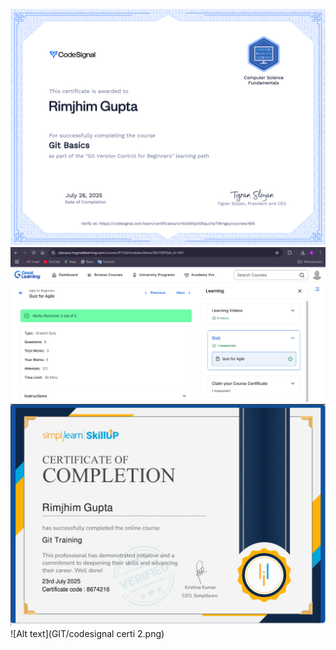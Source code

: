![Alt text](GIT/CodeSignal.png)
![Alt text](SDLC/agile-quiz-score.png)
![Alt text](GIT/simplelearn_certificate.png)
![Alt text](GIT/codesignal certi 2.png)

